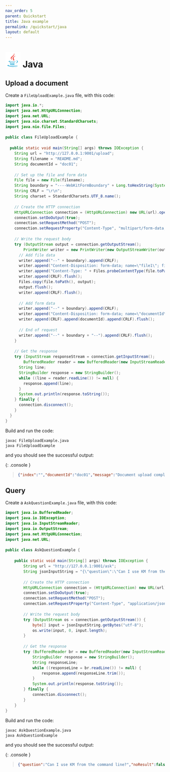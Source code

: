 ```yaml
---
nav_order: 5
parent: Quickstart
title: Java example
permalink: /quickstart/java
layout: default
---
```

# <img src="java.png" width="48"> Java

## Upload a document

Create a `FileUploadExample.java` file, with this code:

```java
import java.io.*;
import java.net.HttpURLConnection;
import java.net.URL;
import java.nio.charset.StandardCharsets;
import java.nio.file.Files;

public class FileUploadExample {

  public static void main(String[] args) throws IOException {
    String url = "http://127.0.0.1:9001/upload";
    String filename = "README.md";
    String documentId = "doc01";

    // Set up the file and form data
    File file = new File(filename);
    String boundary = "----WebKitFormBoundary" + Long.toHexString(System.currentTimeMillis());
    String CRLF = "\r\n";
    String charset = StandardCharsets.UTF_8.name();

    // Create the HTTP connection
    HttpURLConnection connection = (HttpURLConnection) new URL(url).openConnection();
    connection.setDoOutput(true);
    connection.setRequestMethod("POST");
    connection.setRequestProperty("Content-Type", "multipart/form-data; boundary=" + boundary);

    // Write the request body
    try (OutputStream output = connection.getOutputStream();
        PrintWriter writer = new PrintWriter(new OutputStreamWriter(output, charset), true)) {
      // Add file data
      writer.append("--" + boundary).append(CRLF);
      writer.append("Content-Disposition: form-data; name=\"file1\"; filename=\"" + file.getName() + "\"").append(CRLF);
      writer.append("Content-Type: " + Files.probeContentType(file.toPath())).append(CRLF); // Use probeContentType
      writer.append(CRLF).flush();
      Files.copy(file.toPath(), output);
      output.flush();
      writer.append(CRLF).flush();

      // Add form data
      writer.append("--" + boundary).append(CRLF);
      writer.append("Content-Disposition: form-data; name=\"documentId\"").append(CRLF);
      writer.append(CRLF).append(documentId).append(CRLF).flush();

      // End of request
      writer.append("--" + boundary + "--").append(CRLF).flush();
    }

    // Get the response
    try (InputStream responseStream = connection.getInputStream();
        BufferedReader reader = new BufferedReader(new InputStreamReader(responseStream))) {
      String line;
      StringBuilder response = new StringBuilder();
      while ((line = reader.readLine()) != null) {
        response.append(line);
      }
      System.out.println(response.toString());
    } finally {
      connection.disconnect();
    }
  }
}
```

Build and run the code:

    javac FileUploadExample.java
    java FileUploadExample

and you should see the successful output:

{: .console }
> ```json
> {"index":"","documentId":"doc01","message":"Document upload completed, ingestion pipeline started"}
> ```

## Query

Create a `AskQuestionExample.java` file, with this code:

```java
import java.io.BufferedReader;
import java.io.IOException;
import java.io.InputStreamReader;
import java.io.OutputStream;
import java.net.HttpURLConnection;
import java.net.URL;

public class AskQuestionExample {

    public static void main(String[] args) throws IOException {
        String url = "http://127.0.0.1:9001/ask";
        String jsonInputString = "{\"question\":\"Can I use KM from the command line?\"}";

        // Create the HTTP connection
        HttpURLConnection connection = (HttpURLConnection) new URL(url).openConnection();
        connection.setDoOutput(true);
        connection.setRequestMethod("POST");
        connection.setRequestProperty("Content-Type", "application/json");

        // Write the request body
        try (OutputStream os = connection.getOutputStream()) {
            byte[] input = jsonInputString.getBytes("utf-8");
            os.write(input, 0, input.length);
        }

        // Get the response
        try (BufferedReader br = new BufferedReader(new InputStreamReader(connection.getInputStream(), "utf-8"))) {
            StringBuilder response = new StringBuilder();
            String responseLine;
            while ((responseLine = br.readLine()) != null) {
                response.append(responseLine.trim());
            }
            System.out.println(response.toString());
        } finally {
            connection.disconnect();
        }
    }
}
```

Build and run the code:

    javac AskQuestionExample.java
    java AskQuestionExample

and you should see the successful output:

{: .console }
> ```json
> {"question":"Can I use KM from the command line?","noResult":false,"text":"Yes, you can use Kernel Memory (KM) from the command line. There are several scripts provided in the repository that allow you to interact with KM from the command line.\n\nThe `upload-file.sh` script is a client for command line uploads to Kernel Mem...
> ```